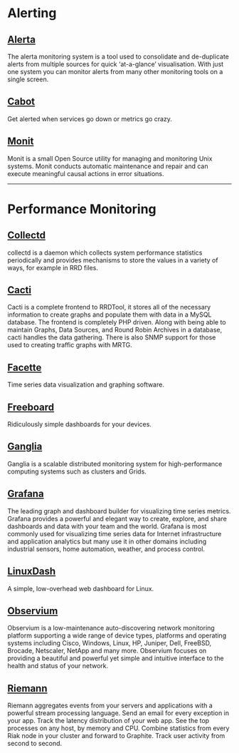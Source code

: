 # Alerting

## [Alerta](http://alerta.io/)

The alerta monitoring system is a tool used to consolidate and de-duplicate alerts from multiple sources for quick ‘at-a-glance’ visualisation. With just one system you can monitor alerts from many other monitoring tools on a single screen.

## [Cabot](http://cabotapp.com/)

Get alerted when services go down or metrics go crazy.

## [Monit](https://mmonit.com/monit/)

Monit is a small Open Source utility for managing and monitoring Unix systems. Monit conducts automatic maintenance and repair and can execute meaningful causal actions in error situations.


---

# Performance Monitoring

## [Collectd](http://collectd.org/)

collectd is a daemon which collects system performance statistics periodically and provides mechanisms to store the values in a variety of ways, for example in RRD files.

## [Cacti](http://www.cacti.net/)

Cacti is a complete frontend to RRDTool, it stores all of the necessary information to create graphs and populate them with data in a MySQL database. The frontend is completely PHP driven. Along with being able to maintain Graphs, Data Sources, and Round Robin Archives in a database, cacti handles the data gathering. There is also SNMP support for those used to creating traffic graphs with MRTG.

## [Facette](https://facette.io/)

Time series data visualization and graphing software.

## [Freeboard](http://freeboard.io/)

Ridiculously simple dashboards for your devices.

## [Ganglia](http://ganglia.sourceforge.net/)

Ganglia is a scalable distributed monitoring system for high-performance computing systems such as clusters and Grids.

## [Grafana](http://grafana.org/)

The leading graph and dashboard builder for visualizing time series metrics.
Grafana provides a powerful and elegant way to create, explore, and share dashboards and data with your team and the world. Grafana is most commonly used for visualizing time series data for Internet infrastructure and application analytics but many use it in other domains including industrial sensors, home automation, weather, and process control.

## [LinuxDash](https://afaqurk.github.io/linux-dash/)

A simple, low-overhead web dashboard for Linux.

## [Observium](http://www.observium.org/)

Observium is a low-maintenance auto-discovering network monitoring platform supporting a wide range of device types, platforms and operating systems including Cisco, Windows, Linux, HP, Juniper, Dell, FreeBSD, Brocade, Netscaler, NetApp and many more. Observium focuses on providing a beautiful and powerful yet simple and intuitive interface to the health and status of your network.

## [Riemann](http://riemann.io/)

Riemann aggregates events from your servers and applications with a powerful stream processing language. Send an email for every exception in your app. Track the latency distribution of your web app. See the top processes on any host, by memory and CPU. Combine statistics from every Riak node in your cluster and forward to Graphite. Track user activity from second to second.



